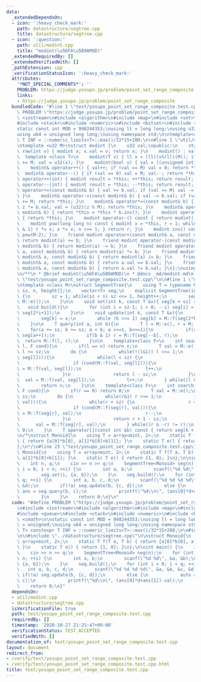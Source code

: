 ```yaml
---
data:
  _extendedDependsOn:
  - icon: ':heavy_check_mark:'
    path: datastructure/segtree.cpp
    title: datastructure/segtree.cpp
  - icon: ':question:'
    path: util/modint.cpp
    title: "modint(\u56FA\u5B9AMOD)"
  _extendedRequiredBy: []
  _extendedVerifiedWith: []
  _pathExtension: cpp
  _verificationStatusIcon: ':heavy_check_mark:'
  attributes:
    '*NOT_SPECIAL_COMMENTS*': ''
    PROBLEM: https://judge.yosupo.jp/problem/point_set_range_composite
    links:
    - https://judge.yosupo.jp/problem/point_set_range_composite
  bundledCode: "#line 1 \"test/yosupo_point_set_range_composite.test.cpp\"\n#define\
    \ PROBLEM \"https://judge.yosupo.jp/problem/point_set_range_composite\"\n#include\
    \ <iostream>\n#include <algorithm>\n#include <map>\n#include <set>\n#include <queue>\n\
    #include <stack>\n#include <numeric>\n#include <bitset>\n#include <cmath>\n\n\
    static const int MOD = 998244353;\nusing ll = long long;\nusing u32 = unsigned;\n\
    using u64 = unsigned long long;\nusing namespace std;\n\ntemplate<class T> constexpr\
    \ T INF = ::numeric_limits<T>::max()/32*15+208;\n\n#line 1 \"util/modint.cpp\"\
    \ntemplate <u32 M>\nstruct modint {\n    u32 val;\npublic:\n    static modint\
    \ raw(int v) { modint x; x.val = v; return x; }\n    modint() : val(0) {}\n  \
    \  template <class T>\n    modint(T v) { ll x = (ll)(v%(ll)(M)); if (x < 0) x\
    \ += M; val = u32(x); }\n    modint(bool v) { val = ((unsigned int)(v) % M); }\n\
    \    modint& operator++() { val++; if (val == M) val = 0; return *this; }\n  \
    \  modint& operator--() { if (val == 0) val = M; val--; return *this; }\n    modint\
    \ operator++(int) { modint result = *this; ++*this; return result; }\n    modint\
    \ operator--(int) { modint result = *this; --*this; return result; }\n    modint&\
    \ operator+=(const modint& b) { val += b.val; if (val >= M) val -= M; return *this;\
    \ }\n    modint& operator-=(const modint& b) { val -= b.val; if (val >= M) val\
    \ += M; return *this; }\n    modint& operator*=(const modint& b) { u64 z = val;\
    \ z *= b.val; val = (u32)(z % M); return *this; }\n    modint& operator/=(const\
    \ modint& b) { return *this = *this * b.inv(); }\n    modint operator+() const\
    \ { return *this; }\n    modint operator-() const { return modint() - *this; }\n\
    \    modint pow(long long n) const { modint x = *this, r = 1; while (n) { if (n\
    \ & 1) r *= x; x *= x; n >>= 1; } return r; }\n    modint inv() const { return\
    \ pow(M-2); }\n    friend modint operator+(const modint& a, const modint& b) {\
    \ return modint(a) += b; }\n    friend modint operator-(const modint& a, const\
    \ modint& b) { return modint(a) -= b; }\n    friend modint operator*(const modint&\
    \ a, const modint& b) { return modint(a) *= b; }\n    friend modint operator/(const\
    \ modint& a, const modint& b) { return modint(a) /= b; }\n    friend bool operator==(const\
    \ modint& a, const modint& b) { return a.val == b.val; }\n    friend bool operator!=(const\
    \ modint& a, const modint& b) { return a.val != b.val; }\n};\nusing mint = modint<MOD>;\n\
    \n/**\n * @brief modint(\u56FA\u5B9AMOD)\n * @docs _md/modint.md\n */\n#line 21\
    \ \"test/yosupo_point_set_range_composite.test.cpp\"\n\n#line 1 \"datastructure/segtree.cpp\"\
    \ntemplate <class M>\nstruct SegmentTree{\n    using T = typename M::T;\n    int\
    \ sz, n, height{};\n    vector<T> seg;\n    explicit SegmentTree(int n) : n(n)\
    \ {\n        sz = 1; while(sz < n) sz <<= 1, height++;\n        seg.assign(2*sz,\
    \ M::e());\n    }\n\n    void set(int k, const T &x){ seg[k + sz] = x; }\n\n \
    \   void build(){\n        for (int i = sz-1; i > 0; --i) seg[i] = M::f(seg[2*i],\
    \ seg[2*i+1]);\n    }\n\n    void update(int k, const T &x){\n        k += sz;\n\
    \        seg[k] = x;\n        while (k >>= 1) seg[k] = M::f(seg[2*k], seg[2*k+1]);\n\
    \    }\n\n    T query(int a, int b){\n        T l = M::e(), r = M::e();\n    \
    \    for(a += sz, b += sz; a < b; a >>=1, b>>=1){\n            if(a & 1) l = M::f(l,\
    \ seg[a++]);\n            if(b & 1) r = M::f(seg[--b], r);\n        }\n      \
    \  return M::f(l, r);\n    }\n\n    template<class F>\n    int search_right(int\
    \ l, F cond){\n        if(l == n) return n;\n        T val = M::e();\n       \
    \ l += sz;\n        do {\n            while(!(l&1)) l >>= 1;\n            if(!cond(M::f(val,\
    \ seg[l]))){\n                while(l < sz) {\n                    l <<= 1;\n\
    \                    if (cond(M::f(val, seg[l]))){\n                        val\
    \ = M::f(val, seg[l]);\n                        l++;\n                    }\n\
    \                }\n                return l - sz;\n            }\n          \
    \  val = M::f(val, seg[l]);\n            l++;\n        } while((l & -l) != l);\n\
    \        return n;\n    }\n\n    template<class F>\n    int search_left(int r,\
    \ F cond){\n        if(r == 0) return 0;\n        T val = M::e();\n        r +=\
    \ sz;\n        do {\n            while(r&1) r >>= 1;\n            if(!cond(M::f(seg[r],\
    \ val))){\n                while(r < sz) {\n                    r = ((r << 1)|1);\n\
    \                    if (cond(M::f(seg[r], val))){\n                        val\
    \ = M::f(seg[r], val);\n                        r--;\n                    }\n\
    \                }\n                return r + 1 - sz;\n            }\n      \
    \      val = M::f(seg[r], val);\n        } while((r & -r) != r);\n        return\
    \ 0;\n    }\n    T operator[](const int &k) const { return seg[k + sz]; }\n};\n\
    \n/*\nstruct Monoid{\n    using T = array<mint, 2>;\n    static T f(T a, T b)\
    \ { return {a[0]*b[0], a[1]*b[0]+b[1]}; }\n    static T e() { return {1, 0}; }\n\
    };\n*/\n#line 23 \"test/yosupo_point_set_range_composite.test.cpp\"\n\nstruct\
    \ Monoid{\n    using T = array<mint, 2>;\n    static T f(T a, T b) { return {a[0]*b[0],\
    \ a[1]*b[0]+b[1]}; }\n    static T e() { return {1, 0}; }\n};\n\nint main() {\n\
    \    int n, q;\n    cin >> n >> q;\n    SegmentTree<Monoid> seg(n);\n    for (int\
    \ i = 0; i < n; ++i) {\n        int a, b;\n        scanf(\"%d %d\", &a, &b);\n\
    \        seg.set(i, {a, b});\n    }\n    seg.build();\n    for (int i = 0; i <\
    \ q; ++i) {\n        int a, b, c, d;\n        scanf(\"%d %d %d %d\", &a, &b, &c,\
    \ &d);\n        if(!a) seg.update(b, {c, d});\n        else {\n            auto\
    \ ans = seg.query(b, c);\n            printf(\"%d\\n\", (ans[0]*d+ans[1]).val);\n\
    \        }\n    }\n    return 0;\n}\n"
  code: "#define PROBLEM \"https://judge.yosupo.jp/problem/point_set_range_composite\"\
    \n#include <iostream>\n#include <algorithm>\n#include <map>\n#include <set>\n\
    #include <queue>\n#include <stack>\n#include <numeric>\n#include <bitset>\n#include\
    \ <cmath>\n\nstatic const int MOD = 998244353;\nusing ll = long long;\nusing u32\
    \ = unsigned;\nusing u64 = unsigned long long;\nusing namespace std;\n\ntemplate<class\
    \ T> constexpr T INF = ::numeric_limits<T>::max()/32*15+208;\n\n#include \"../util/modint.cpp\"\
    \n\n#include \"../datastructure/segtree.cpp\"\n\nstruct Monoid{\n    using T =\
    \ array<mint, 2>;\n    static T f(T a, T b) { return {a[0]*b[0], a[1]*b[0]+b[1]};\
    \ }\n    static T e() { return {1, 0}; }\n};\n\nint main() {\n    int n, q;\n\
    \    cin >> n >> q;\n    SegmentTree<Monoid> seg(n);\n    for (int i = 0; i <\
    \ n; ++i) {\n        int a, b;\n        scanf(\"%d %d\", &a, &b);\n        seg.set(i,\
    \ {a, b});\n    }\n    seg.build();\n    for (int i = 0; i < q; ++i) {\n     \
    \   int a, b, c, d;\n        scanf(\"%d %d %d %d\", &a, &b, &c, &d);\n       \
    \ if(!a) seg.update(b, {c, d});\n        else {\n            auto ans = seg.query(b,\
    \ c);\n            printf(\"%d\\n\", (ans[0]*d+ans[1]).val);\n        }\n    }\n\
    \    return 0;\n}"
  dependsOn:
  - util/modint.cpp
  - datastructure/segtree.cpp
  isVerificationFile: true
  path: test/yosupo_point_set_range_composite.test.cpp
  requiredBy: []
  timestamp: '2020-10-27 21:25:47+09:00'
  verificationStatus: TEST_ACCEPTED
  verifiedWith: []
documentation_of: test/yosupo_point_set_range_composite.test.cpp
layout: document
redirect_from:
- /verify/test/yosupo_point_set_range_composite.test.cpp
- /verify/test/yosupo_point_set_range_composite.test.cpp.html
title: test/yosupo_point_set_range_composite.test.cpp
---
```

